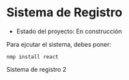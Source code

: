 <h1> Sistema de Registro </h1>

- Estado del proyecto: En construcción

Para ejcutar el sistema, debes poner:

`nmp install react`

Sistema de registro 2
